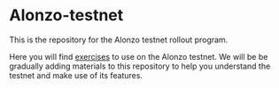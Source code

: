 # Alonzo-testnet
This is the repository for the Alonzo testnet rollout program.

Here you will find [exercises](https://github.com/input-output-hk/Alonzo-testnet/tree/main/Alonzo-exercises) to use on the Alonzo testnet. We will be be gradually adding materials to this repository to help you understand the testnet and make use of its features.
